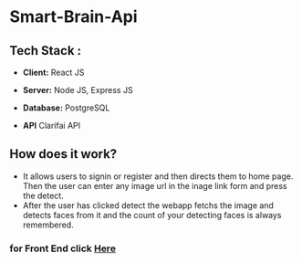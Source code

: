# Smart-Brain-Api


## Tech Stack :

* **Client:** React JS

* **Server:** Node JS, Express JS

* **Database:** PostgreSQL

* **API** Clarifai API

## How does it work?

* It allows users to signin or register and then directs them to home page. Then the user can enter any image url in the inage link form and press the detect.
* After the user has clicked detect the webapp fetchs the image and detects faces from it and the count of your detecting faces is always remembered.

### for Front End click [Here](https://github.com/blackhacker09/Smart-brain)
